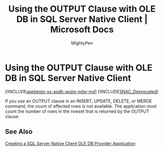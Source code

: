 ﻿---
title: "Using the OUTPUT Clause with OLE DB in SQL Server Native Client | Microsoft Docs"
ms.custom: ""
ms.date: "03/03/2017"
ms.prod: "sql-non-specified"
ms.prod_service: "database-engine, sql-database, sql-data-warehouse, pdw"
ms.service: ""
ms.component: "native-client-ole-db-provider"
ms.reviewer: ""
ms.suite: "sql"
ms.technology: 

ms.tgt_pltfrm: ""
ms.topic: "reference"
ms.assetid: 53deeb99-c088-4fde-844b-b2d91d6de1eb
caps.latest.revision: 7
author: "MightyPen"
ms.author: "genemi"
manager: "craigg"
ms.workload: "Inactive"
monikerRange: ">= aps-pdw-2016 || = azuresqldb-current || = azure-sqldw-latest || >= sql-server-2016 || = sqlallproducts-allversions"
---
# Using the OUTPUT Clause with OLE DB in SQL Server Native Client
[!INCLUDE[appliesto-ss-asdb-asdw-pdw-md](../../includes/appliesto-ss-asdb-asdw-pdw-md.md)]
[!INCLUDE[SNAC_Deprecated](../../includes/snac-deprecated.md)]

  If you use an OUTPUT clause in an INSERT, UPDATE, DELETE, or MERGE command, the count of affected rows is not available. The application must count the number of rows in the rowset that is returned by the OUTPUT clause.  
  
## See Also  
 [Creating a SQL Server Native Client OLE DB Provider Application](../../relational-databases/native-client-ole-db-provider/creating-a-sql-server-native-client-ole-db-provider-application.md)  
  
  
